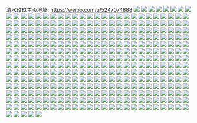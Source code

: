 清水玫玖主页地址: https://weibo.com/u/5247074888 
![](https://wx4.sinaimg.cn/mw2000/005J6bS8ly1h9cs5ds0kjj32c03401l1.jpg) 
![](https://wx4.sinaimg.cn/mw2000/005J6bS8ly1h9cs5g7u2kj32c0340kjn.jpg) 
![](https://wx4.sinaimg.cn/mw2000/005J6bS8ly1h9cs5qz4hfj32c0340e84.jpg) 
![](https://wx4.sinaimg.cn/mw2000/005J6bS8ly1h9cs5l6q5uj32c03404qu.jpg) 
![](https://wx4.sinaimg.cn/mw2000/005J6bS8ly1h9cs5yel24j32c0340qv7.jpg) 
![](https://wx4.sinaimg.cn/mw2000/005J6bS8ly1h9cs5i90mgj31wt2jqu0y.jpg) 
![](https://wx4.sinaimg.cn/mw2000/005J6bS8ly1h9cs5omy5aj32c03401l0.jpg) 
![](https://wx4.sinaimg.cn/mw2000/005J6bS8ly1h9cs5v5f2bj32c0340npf.jpg) 
![](https://wx4.sinaimg.cn/mw2000/005J6bS8ly1h9cs60mue1j31o0280u0y.jpg) 
![](https://wx4.sinaimg.cn/mw2000/005J6bS8ly1h9cs9bq8w6j32u01leb29.jpg) 
![](https://wx4.sinaimg.cn/mw2000/005J6bS8ly1h9cs9b95fwj32u01le7wh.jpg) 
![](https://wx4.sinaimg.cn/mw2000/005J6bS8ly1h9cs9d7s2vj31o0280e82.jpg) 
![](https://wx4.sinaimg.cn/mw2000/005J6bS8ly1h9cs5awxrbj32c0340u0y.jpg) 
![](https://wx4.sinaimg.cn/mw2000/005J6bS8ly1h8297zjvh6j31o0280npd.jpg) 
![](https://wx4.sinaimg.cn/mw2000/005J6bS8ly1h7x0mfqaw2j32c03401kz.jpg) 
![](https://wx4.sinaimg.cn/mw2000/005J6bS8ly1h7gtuiwh8hj31o0280hdt.jpg) 
![](https://wx4.sinaimg.cn/mw2000/005J6bS8ly1h7gtujgv4mj31o0280h1s.jpg) 
![](https://wx4.sinaimg.cn/mw2000/005J6bS8ly1h70ocms8ldj334033vkjp.jpg) 
![](https://wx4.sinaimg.cn/mw2000/005J6bS8ly1h70oc5vzb1j32c02c0qv5.jpg) 
![](https://wx4.sinaimg.cn/mw2000/005J6bS8ly1h70occl0fyj30sm0lggps.jpg) 
![](https://wx4.sinaimg.cn/mw2000/005J6bS8ly1h70oc4orhqj30u00miwfu.jpg) 
![](https://wx4.sinaimg.cn/mw2000/005J6bS8ly1h70ocd2r6xj30qt0k4q5g.jpg) 
![](https://wx4.sinaimg.cn/mw2000/005J6bS8ly1h70oc47qfdj30mi0mi0tg.jpg) 
![](https://wx4.sinaimg.cn/mw2000/005J6bS8ly1h70och3kybj30mi0mi46e.jpg) 
![](https://wx4.sinaimg.cn/mw2000/005J6bS8ly1h70ochl1v7j30mi0miwks.jpg) 
![](https://wx4.sinaimg.cn/mw2000/005J6bS8ly1h6r09azpxrj30mi0mi0vx.jpg) 
![](https://wx4.sinaimg.cn/mw2000/005J6bS8ly1h6p3hfmgk2j32412trhdv.jpg) 
![](https://wx4.sinaimg.cn/mw2000/005J6bS8ly1h6p3hgih57j32bn340x6q.jpg) 
![](https://wx4.sinaimg.cn/mw2000/005J6bS8ly1h6p3hn1nqej33402c07wi.jpg) 
![](https://wx4.sinaimg.cn/mw2000/005J6bS8ly1h6p3hhxo1aj323t2t3npf.jpg) 
![](https://wx4.sinaimg.cn/mw2000/005J6bS8ly1h6p3ho79nlj32af31w1l0.jpg) 
![](https://wx4.sinaimg.cn/mw2000/005J6bS8ly1h6p3hldi8lj32732xyu0z.jpg) 
![](https://wx4.sinaimg.cn/mw2000/005J6bS8ly1h6p3hizm4dj31w21w2u0x.jpg) 
![](https://wx4.sinaimg.cn/mw2000/005J6bS8ly1h6p3hp6eyuj31o0280x6p.jpg) 
![](https://wx4.sinaimg.cn/mw2000/005J6bS8ly1h6p3hk7xmjj32bn340npf.jpg) 
![](https://wx4.sinaimg.cn/mw2000/005J6bS8ly1h6p3hwcjz2j31o02804qq.jpg) 
![](https://wx4.sinaimg.cn/mw2000/005J6bS8ly1h6p3iny5ooj31y51y5npd.jpg) 
![](https://wx4.sinaimg.cn/mw2000/005J6bS8ly1h6jdilyygvj31y02ld1co.jpg) 
![](https://wx4.sinaimg.cn/mw2000/005J6bS8ly1h6jdimn8raj30wi0o5e02.jpg) 
![](https://wx4.sinaimg.cn/mw2000/005J6bS8ly1h6jdil4o5jj324t2ug1kx.jpg) 
![](https://wx4.sinaimg.cn/mw2000/005J6bS8ly1h6jdinm6p6j327g2xy1kx.jpg) 
![](https://wx4.sinaimg.cn/mw2000/005J6bS8ly1h6jdio5y4jj31ga1g9dvb.jpg) 
![](https://wx4.sinaimg.cn/mw2000/005J6bS8ly1h6jdip64l3j32c0340dzq.jpg) 
![](https://wx4.sinaimg.cn/mw2000/005J6bS8ly1h5p4augtwmj31o0280hdt.jpg) 
![](https://wx4.sinaimg.cn/mw2000/005J6bS8ly1h5p4avyhebj31o0280u0x.jpg) 
![](https://wx4.sinaimg.cn/mw2000/005J6bS8ly1h5p4at5byqj31o02807wh.jpg) 
![](https://wx4.sinaimg.cn/mw2000/005J6bS8ly1h5p4awye6kj31o0280b29.jpg) 
![](https://wx4.sinaimg.cn/mw2000/005J6bS8ly1h491wpo2k5j31v12gukjm.jpg) 
![](https://wx4.sinaimg.cn/mw2000/005J6bS8ly1h491wjfjj2j30xc1kadvt.jpg) 
![](https://wx4.sinaimg.cn/mw2000/005J6bS8ly1h491wrxgifj33402bou0y.jpg) 
![](https://wx4.sinaimg.cn/mw2000/005J6bS8ly1h491x6b9x7j33402c2qv6.jpg) 
![](https://wx4.sinaimg.cn/mw2000/005J6bS8ly1h491xdpessj30z61awdyn.jpg) 
![](https://wx4.sinaimg.cn/mw2000/005J6bS8ly1h491zcry84j32dc35s7wj.jpg) 
![](https://wx4.sinaimg.cn/mw2000/005J6bS8ly1h491rsm971j32c0340u0y.jpg) 
![](https://wx4.sinaimg.cn/mw2000/005J6bS8ly1h4920hm412j315o1aw4qp.jpg) 
![](https://wx4.sinaimg.cn/mw2000/005J6bS8ly1h491sgh5kfj32dd35shdv.jpg) 
![](https://wx4.sinaimg.cn/mw2000/005J6bS8ly1h3tl9xnrpcj31o02801ky.jpg) 
![](https://wx4.sinaimg.cn/mw2000/005J6bS8ly1h3tl9tnocrj31o02804qq.jpg) 
![](https://wx4.sinaimg.cn/mw2000/005J6bS8ly1h39x0eoqhkj31o02801ky.jpg) 
![](https://wx4.sinaimg.cn/mw2000/005J6bS8ly1h1jn1ikwlej31q01q01kx.jpg) 
![](https://wx4.sinaimg.cn/mw2000/005J6bS8ly1h1jn1pqm80j32c0340x6q.jpg) 
![](https://wx4.sinaimg.cn/mw2000/005J6bS8ly1h1ic5pez7aj31q12apkjl.jpg) 
![](https://wx4.sinaimg.cn/mw2000/005J6bS8ly1h1ic5qkc6cj31sc2e67wi.jpg) 
![](https://wx4.sinaimg.cn/mw2000/005J6bS8ly1h1ic5rfh5cj31v02hcu0x.jpg) 
![](https://wx4.sinaimg.cn/mw2000/005J6bS8ly1h1h6eie217j31o02804qq.jpg) 
![](https://wx4.sinaimg.cn/mw2000/005J6bS8ly1h1h6ejfc2hj32c0340qv7.jpg) 
![](https://wx4.sinaimg.cn/mw2000/005J6bS8ly1h19dilmsevj30tz14m000.jpg) 
![](https://wx4.sinaimg.cn/mw2000/005J6bS8ly1h19dimd2adj31o02801ky.jpg) 
![](https://wx4.sinaimg.cn/mw2000/005J6bS8ly1h19din0xd7j31o0280x6p.jpg) 
![](https://wx4.sinaimg.cn/mw2000/005J6bS8ly1h19dipa5uej32c0340npg.jpg) 
![](https://wx4.sinaimg.cn/mw2000/005J6bS8ly1h19dio1re4j31o0280e82.jpg) 
![](https://wx4.sinaimg.cn/mw2000/005J6bS8ly1h19dikk272j32c0340kjo.jpg) 
![](https://wx4.sinaimg.cn/mw2000/005J6bS8ly1h0xpwl9ynuj31o02804qr.jpg) 
![](https://wx4.sinaimg.cn/mw2000/005J6bS8ly1h0xpwpnza1j31zv2ns1ky.jpg) 
![](https://wx4.sinaimg.cn/mw2000/005J6bS8ly1h0xpwmy8vyj31s52dj7wj.jpg) 
![](https://wx4.sinaimg.cn/mw2000/005J6bS8ly1h0xpwonmocj31xu2l5hdv.jpg) 
![](https://wx4.sinaimg.cn/mw2000/005J6bS8ly1h0xpwqra9qj3295294kjm.jpg) 
![](https://wx4.sinaimg.cn/mw2000/005J6bS8ly1h0xpwts7z2j31o02804qq.jpg) 
![](https://wx4.sinaimg.cn/mw2000/005J6bS8ly1h0xpwsrk6mj32352s57wk.jpg) 
![](https://wx4.sinaimg.cn/mw2000/005J6bS8ly1h0xpx41ftnj31o0280u0x.jpg) 
![](https://wx4.sinaimg.cn/mw2000/005J6bS8ly1h0xpx6ha3tj33403407wm.jpg) 
![](https://wx4.sinaimg.cn/mw2000/005J6bS8ly1gzq8099l02j31o0280x6p.jpg) 
![](https://wx4.sinaimg.cn/mw2000/005J6bS8ly1gzpu17kz73j32c033ye82.jpg) 
![](https://wx4.sinaimg.cn/mw2000/005J6bS8ly1gzpu191ipaj315o2et1ky.jpg) 
![](https://wx4.sinaimg.cn/mw2000/005J6bS8ly1gzpu1884ncj30uk36lkjl.jpg) 
![](https://wx4.sinaimg.cn/mw2000/005J6bS8ly1gzpu1d5wiij32c0340kjm.jpg) 
![](https://wx4.sinaimg.cn/mw2000/005J6bS8ly1gzpu1av3yoj324z2uo4qr.jpg) 
![](https://wx4.sinaimg.cn/mw2000/005J6bS8ly1gyyilen1zfj32c0340npe.jpg) 
![](https://wx4.sinaimg.cn/mw2000/005J6bS8ly1gyyilht2x1j32c0340x6p.jpg) 
![](https://wx4.sinaimg.cn/mw2000/005J6bS8ly1gywxjo8jbqj33402c0u0z.jpg) 
![](https://wx4.sinaimg.cn/mw2000/005J6bS8ly1gywxjq7slmj33402c0u0z.jpg) 
![](https://wx4.sinaimg.cn/mw2000/005J6bS8ly1gywxjh7dgxj32yy1y8b2b.jpg) 
![](https://wx4.sinaimg.cn/mw2000/005J6bS8ly1gywxjl95t8j33402c0e83.jpg) 
![](https://wx4.sinaimg.cn/mw2000/005J6bS8ly1gys6gqgjl7j33402c0hdv.jpg) 
![](https://wx4.sinaimg.cn/mw2000/005J6bS8ly1gys6goo8skj33402c0b2a.jpg) 
![](https://wx4.sinaimg.cn/mw2000/005J6bS8ly1gys6gvp4k1j33402c07wi.jpg) 
![](https://wx4.sinaimg.cn/mw2000/005J6bS8ly1gys6gt4h6zj33402c07wi.jpg) 
![](https://wx4.sinaimg.cn/mw2000/005J6bS8ly1gys6gu5xewj33402c04qq.jpg) 
![](https://wx4.sinaimg.cn/mw2000/005J6bS8ly1gys6grwuf6j33402c0e82.jpg) 
![](https://wx4.sinaimg.cn/mw2000/005J6bS8ly1gyq0z432tvj30zg1ba7e2.jpg) 
![](https://wx4.sinaimg.cn/mw2000/005J6bS8ly1gyq0z4hzxhj30u01hc45s.jpg) 
![](https://wx4.sinaimg.cn/mw2000/005J6bS8ly1gxv08v13ddj323m23mhdt.jpg) 
![](https://wx4.sinaimg.cn/mw2000/005J6bS8ly1gxv08y8711j32c02c0qv6.jpg) 
![](https://wx4.sinaimg.cn/mw2000/005J6bS8ly1gxv090jyvhj32c02d97wj.jpg) 
![](https://wx4.sinaimg.cn/mw2000/005J6bS8ly1gxv091i0a6j32c02c07wh.jpg) 
![](https://wx4.sinaimg.cn/mw2000/005J6bS8ly1gxuzuq9agrj31op1optvi.jpg) 
![](https://wx4.sinaimg.cn/mw2000/005J6bS8ly1gxv092rzp6j32c02c04qq.jpg) 
![](https://wx4.sinaimg.cn/mw2000/005J6bS8ly1gxv093mjb1j32c02c0qv5.jpg) 
![](https://wx4.sinaimg.cn/mw2000/005J6bS8ly1gxv0949vqbj31y8201b29.jpg) 
![](https://wx4.sinaimg.cn/mw2000/005J6bS8ly1gxv095i96mj32c02c07wj.jpg) 
![](https://wx4.sinaimg.cn/mw2000/005J6bS8ly1gxv0888gs8j31t71t71kx.jpg) 
![](https://wx4.sinaimg.cn/mw2000/005J6bS8ly1gxuzukikx4j31yf1yfqv6.jpg) 
![](https://wx4.sinaimg.cn/mw2000/005J6bS8ly1gxv09ae38lj32c02c04qq.jpg) 
![](https://wx4.sinaimg.cn/mw2000/005J6bS8ly1gxv09bdwhzj31xx1xx7wh.jpg) 
![](https://wx4.sinaimg.cn/mw2000/005J6bS8ly1gxv09dewwcj32c03401kz.jpg) 
![](https://wx4.sinaimg.cn/mw2000/005J6bS8ly1gxtvr6fgvxj30wi1yc47v.jpg) 
![](https://wx4.sinaimg.cn/mw2000/005J6bS8ly1gxmjrnju0mj31o0280npe.jpg) 
![](https://wx4.sinaimg.cn/mw2000/005J6bS8ly1gxmjrpzqzgj31o0280e82.jpg) 
![](https://wx4.sinaimg.cn/mw2000/005J6bS8ly1gxmjrrqgqkj30xc2s0x6p.jpg) 
![](https://wx4.sinaimg.cn/mw2000/005J6bS8ly1gxmjrtwcbwj32c03404qr.jpg) 
![](https://wx4.sinaimg.cn/mw2000/005J6bS8ly1gxmjrvqi00j31o0280npd.jpg) 
![](https://wx4.sinaimg.cn/mw2000/005J6bS8ly1gxmjshh66sj32c02c04qq.jpg) 
![](https://wx4.sinaimg.cn/mw2000/005J6bS8ly1gxmjrlg7lvj31k02y14qq.jpg) 
![](https://wx4.sinaimg.cn/mw2000/005J6bS8ly1gxmjsgkndtj32be340u0z.jpg) 
![](https://wx4.sinaimg.cn/mw2000/005J6bS8ly1gxmjsit6olj33402c0x6q.jpg) 
![](https://wx4.sinaimg.cn/mw2000/005J6bS8ly1gxmjowy4y8j32c0340x6s.jpg) 
![](https://wx4.sinaimg.cn/mw2000/005J6bS8ly1gxmjoynm6zj33402c0npe.jpg) 
![](https://wx4.sinaimg.cn/mw2000/005J6bS8ly1gxmjp15yahj32c0340x6r.jpg) 
![](https://wx4.sinaimg.cn/mw2000/005J6bS8ly1gxmjp61lhij32c0340e82.jpg) 
![](https://wx4.sinaimg.cn/mw2000/005J6bS8ly1gxmjp3tlguj32c03407wj.jpg) 
![](https://wx4.sinaimg.cn/mw2000/005J6bS8ly1gxmjosmjsaj32c0340qv7.jpg) 
![](https://wx4.sinaimg.cn/mw2000/005J6bS8ly1gxmjoud8gaj32c0340npf.jpg) 
![](https://wx4.sinaimg.cn/mw2000/005J6bS8ly1gxfnshesu3j32c0340e82.jpg) 
![](https://wx4.sinaimg.cn/mw2000/005J6bS8ly1gx4hl07s0wj32b02b0u0z.jpg) 
![](https://wx4.sinaimg.cn/mw2000/005J6bS8ly1gx4hkyvotvj32c02dpu0z.jpg) 
![](https://wx4.sinaimg.cn/mw2000/005J6bS8ly1gwmxjahnsnj30u014010k.jpg) 
![](https://wx4.sinaimg.cn/mw2000/005J6bS8ly1gwmxjchy6fj30u0140k0w.jpg) 
![](https://wx4.sinaimg.cn/mw2000/005J6bS8ly1gwmxj7etxtj30u0140qax.jpg) 
![](https://wx4.sinaimg.cn/mw2000/005J6bS8ly1gwmxja0olxj30u0140qb5.jpg) 
![](https://wx4.sinaimg.cn/mw2000/005J6bS8ly1gwmxjaz40sj30u01407da.jpg) 
![](https://wx4.sinaimg.cn/mw2000/005J6bS8ly1gwmxjbfeklj30u0140ah3.jpg) 
![](https://wx4.sinaimg.cn/mw2000/005J6bS8ly1gwmxj86ng0j30u0140tgx.jpg) 
![](https://wx4.sinaimg.cn/mw2000/005J6bS8ly1gwmxjdsh1nj31400u0tgt.jpg) 
![](https://wx4.sinaimg.cn/mw2000/005J6bS8ly1gwmxjeu3rfj31410u011t.jpg) 
![](https://wx4.sinaimg.cn/mw2000/005J6bS8ly1gwmxjedvjoj31400u0gvd.jpg) 
![](https://wx4.sinaimg.cn/mw2000/005J6bS8ly1gwmxjf8rwdj30u0140wmi.jpg) 
![](https://wx4.sinaimg.cn/mw2000/005J6bS8ly1gwmxjfq99fj30u0140gu9.jpg) 
![](https://wx4.sinaimg.cn/mw2000/005J6bS8ly1gwmxjg6bzaj31400u0k0z.jpg) 
![](https://wx4.sinaimg.cn/mw2000/005J6bS8ly1gwmxjgoyt4j31400u0qbg.jpg) 
![](https://wx4.sinaimg.cn/mw2000/005J6bS8ly1gwksdff2xnj30u00u0q9k.jpg) 
![](https://wx4.sinaimg.cn/mw2000/005J6bS8ly1gweo8fnz76j32c0340qv7.jpg) 
![](https://wx4.sinaimg.cn/mw2000/005J6bS8ly1gweo8gt65nj32c0340kjm.jpg) 
![](https://wx4.sinaimg.cn/mw2000/005J6bS8ly1gweo8awitej31r02c0b2a.jpg) 
![](https://wx4.sinaimg.cn/mw2000/005J6bS8ly1gweo8ert3bj31o0280qv5.jpg) 
![](https://wx4.sinaimg.cn/mw2000/005J6bS8ly1gweo8e8l2mj325r2vnhdu.jpg) 
![](https://wx4.sinaimg.cn/mw2000/005J6bS8ly1gweo87ga90j33402c01l1.jpg) 
![](https://wx4.sinaimg.cn/mw2000/005J6bS8ly1gweo89bm8jj32c03401kz.jpg) 
![](https://wx4.sinaimg.cn/mw2000/005J6bS8ly1gweo8clzqgj32c0340u0z.jpg) 
![](https://wx4.sinaimg.cn/mw2000/005J6bS8ly1gweo838iqsj32c0340x6q.jpg) 
![](https://wx4.sinaimg.cn/mw2000/005J6bS8ly1gw7oz4ujiyj32801o0qv5.jpg) 
![](https://wx4.sinaimg.cn/mw2000/005J6bS8ly1gw7oz61337j31o0280hdt.jpg) 
![](https://wx4.sinaimg.cn/mw2000/005J6bS8ly1gw7oz3zuccj31o0280npd.jpg) 
![](https://wx4.sinaimg.cn/mw2000/005J6bS8ly1gw7oz74se3j31o0280npd.jpg) 
![](https://wx4.sinaimg.cn/mw2000/005J6bS8ly1gw24cpqaruj32bc334kjm.jpg) 
![](https://wx4.sinaimg.cn/mw2000/005J6bS8ly1gw24csq6iuj33342bc7wi.jpg) 
![](https://wx4.sinaimg.cn/mw2000/005J6bS8ly1gvbhaeok59j61so1cityc02.jpg) 
![](https://wx4.sinaimg.cn/mw2000/005J6bS8ly1gvbhah4k3yj62bc3347wj02.jpg) 
![](https://wx4.sinaimg.cn/mw2000/005J6bS8ly1guync457ykj61ci1so7wh02.jpg) 
![](https://wx4.sinaimg.cn/mw2000/005J6bS8gy1guuzz6w71sj61so1ci1kx02.jpg) 
![](https://wx4.sinaimg.cn/mw2000/005J6bS8gy1guuzz8q7ptj623g2smkjm02.jpg) 
![](https://wx4.sinaimg.cn/mw2000/005J6bS8gy1guuzzp8nrdj63402c0u0z02.jpg) 
![](https://wx4.sinaimg.cn/mw2000/005J6bS8gy1guuzze4ztdj63402c0b2c02.jpg) 
![](https://wx4.sinaimg.cn/mw2000/005J6bS8gy1guuzzk9rchj627624ee8202.jpg) 
![](https://wx4.sinaimg.cn/mw2000/005J6bS8gy1guuzzgds42j61qg2bcb2902.jpg) 
![](https://wx4.sinaimg.cn/mw2000/005J6bS8gy1guv0044t8gj62bc2bce8202.jpg) 
![](https://wx4.sinaimg.cn/mw2000/005J6bS8gy1guuzzxnytoj62bc2bcx6q02.jpg) 
![](https://wx4.sinaimg.cn/mw2000/005J6bS8gy1guv005snt6j63342bcqv602.jpg) 
![](https://wx4.sinaimg.cn/mw2000/005J6bS8gy1guv0008k3tj62bc2bcx6q02.jpg) 
![](https://wx4.sinaimg.cn/mw2000/005J6bS8gy1guv00ak82pj62bc2bckjm02.jpg) 
![](https://wx4.sinaimg.cn/mw2000/005J6bS8gy1guv008jznwj62bc2bc1kz02.jpg) 
![](https://wx4.sinaimg.cn/mw2000/005J6bS8ly1guh4el05v4j61ci1so1kx02.jpg) 
![](https://wx4.sinaimg.cn/mw2000/005J6bS8ly1guh4em6e3wj61ci1so7wh02.jpg) 
![](https://wx4.sinaimg.cn/mw2000/005J6bS8ly1gu99ful6dej60u0140qe902.jpg) 
![](https://wx4.sinaimg.cn/mw2000/005J6bS8ly1gtuo115p64j32bc2bcqv6.jpg) 
![](https://wx4.sinaimg.cn/mw2000/005J6bS8ly1gtuo13u5n1j32bc2bcqv6.jpg) 
![](https://wx4.sinaimg.cn/mw2000/005J6bS8ly1gtuo18q2lpj32bc2bcqv6.jpg) 
![](https://wx4.sinaimg.cn/mw2000/005J6bS8ly1gtuo1d10gpj32bc2bcu0x.jpg) 
![](https://wx4.sinaimg.cn/mw2000/005J6bS8ly1gtuo1gsj12j32bc2bc1ky.jpg) 
![](https://wx4.sinaimg.cn/mw2000/005J6bS8ly1gtuo1l4myyj32bc2bc4qq.jpg) 
![](https://wx4.sinaimg.cn/mw2000/005J6bS8ly1gtuo1sia4mj32bc2bc7wi.jpg) 
![](https://wx4.sinaimg.cn/mw2000/005J6bS8ly1gtuo1ut5bvj31400u0ngx.jpg) 
![](https://wx4.sinaimg.cn/mw2000/005J6bS8ly1gtuo1v8j5vj31400u0gmg.jpg) 
![](https://wx4.sinaimg.cn/mw2000/005J6bS8ly1gtuo1vk811j31400u0dil.jpg) 
![](https://wx4.sinaimg.cn/mw2000/005J6bS8ly1gtuo1wjkutj31400u0qi0.jpg) 
![](https://wx4.sinaimg.cn/mw2000/005J6bS8ly1gtk6uh8lguj322o2rk4qr.jpg) 
![](https://wx4.sinaimg.cn/mw2000/005J6bS8ly1gtk6uvwmebj32c0340x6q.jpg) 
![](https://wx4.sinaimg.cn/mw2000/005J6bS8ly1gtk6ujhxl0j32c0340qv7.jpg) 
![](https://wx4.sinaimg.cn/mw2000/005J6bS8ly1gtk6uphnzhj32c0340npf.jpg) 
![](https://wx4.sinaimg.cn/mw2000/005J6bS8ly1gtk6ulqytlj32c0340x6r.jpg) 
![](https://wx4.sinaimg.cn/mw2000/005J6bS8ly1gtk6ur9nn8j31hc1z44qq.jpg) 
![](https://wx4.sinaimg.cn/mw2000/005J6bS8ly1gtiuyjxy2kj325b2uzx6q.jpg) 
![](https://wx4.sinaimg.cn/mw2000/005J6bS8ly1gtiuylg5rej32c0340e83.jpg) 
![](https://wx4.sinaimg.cn/mw2000/005J6bS8ly1gtiuymubkuj32c0340x6r.jpg) 
![](https://wx4.sinaimg.cn/mw2000/005J6bS8ly1gsu2pvhw1dj32bc2bc7wj.jpg) 
![](https://wx4.sinaimg.cn/mw2000/005J6bS8ly1gsqlv20lx7j30u0140k1p.jpg) 
![](https://wx4.sinaimg.cn/mw2000/005J6bS8ly1gsbqjf5bhej32bc334x6q.jpg) 
![](https://wx4.sinaimg.cn/mw2000/005J6bS8ly1gsbqjgmnw0j32bc3347wj.jpg) 
![](https://wx4.sinaimg.cn/mw2000/005J6bS8ly1gs1u5cekpvj32c03404qv.jpg) 
![](https://wx4.sinaimg.cn/mw2000/005J6bS8ly1gqyaw4yi70j32bc2bcnpe.jpg) 
![](https://wx4.sinaimg.cn/mw2000/005J6bS8ly1gqxb8zmji6j32bc2bckjm.jpg) 
![](https://wx4.sinaimg.cn/mw2000/005J6bS8ly1gqxb8y55r9j32bc2bc4qq.jpg) 
![](https://wx4.sinaimg.cn/mw2000/005J6bS8ly1gqxb917vscj31i02001l0.jpg) 
![](https://wx4.sinaimg.cn/mw2000/005J6bS8ly1gqxb8ukdr8j32bc2bc000.jpg) 
![](https://wx4.sinaimg.cn/mw2000/005J6bS8ly1gqxb8vncgsj32bc2bc1ky.jpg) 
![](https://wx4.sinaimg.cn/mw2000/005J6bS8ly1gqxb8wy10fj32bc2bcu0y.jpg) 
![](https://wx4.sinaimg.cn/mw2000/005J6bS8ly1gqcgfzc1gqj32bc2bcx6r.jpg) 
![](https://wx4.sinaimg.cn/mw2000/005J6bS8ly1gqcgg0yeorj32bc2bcqv6.jpg) 
![](https://wx4.sinaimg.cn/mw2000/005J6bS8ly1gqcgg2aq4cj32bc2bcu0y.jpg) 
![](https://wx4.sinaimg.cn/mw2000/005J6bS8ly1gqcgg3rc5jj32bc2bc1kz.jpg) 
![](https://wx4.sinaimg.cn/mw2000/005J6bS8ly1gq414jqekjj32c0340hdy.jpg) 
![](https://wx4.sinaimg.cn/mw2000/005J6bS8ly1gq414fqn0vj31ze2n7hdw.jpg) 
![](https://wx4.sinaimg.cn/mw2000/005J6bS8ly1gq4149kor0j326q2wu4qs.jpg) 
![](https://wx4.sinaimg.cn/mw2000/005J6bS8ly1gq414c5u1cj32t123p7wk.jpg) 
![](https://wx4.sinaimg.cn/mw2000/005J6bS8ly1gq414n0u74j31hq2iqu0z.jpg) 
![](https://wx4.sinaimg.cn/mw2000/005J6bS8ly1gq41b7k4xfj31kd1kdu0x.jpg) 
![](https://wx4.sinaimg.cn/mw2000/005J6bS8ly1gq2to8mehlj32bc2bce86.jpg) 
![](https://wx4.sinaimg.cn/mw2000/005J6bS8ly1gq2tochsvpj32bc2bcx6u.jpg) 
![](https://wx4.sinaimg.cn/mw2000/005J6bS8ly1gpv7n8jiuaj30u82iohdu.jpg) 
![](https://wx4.sinaimg.cn/mw2000/005J6bS8ly1gpv7ncpqbtj30ts2iob2a.jpg) 
![](https://wx4.sinaimg.cn/mw2000/005J6bS8ly1gpv7ngez77j31hp2iohdu.jpg) 
![](https://wx4.sinaimg.cn/mw2000/005J6bS8ly1gpv7nit2gmj31k0160npd.jpg) 
![](https://wx4.sinaimg.cn/mw2000/005J6bS8ly1gpv7nmgzrrj32bc2bcqv6.jpg) 
![](https://wx4.sinaimg.cn/mw2000/005J6bS8ly1gpv7nr0qpij33342bcu0z.jpg) 
![](https://wx4.sinaimg.cn/mw2000/005J6bS8ly1gpnnc0hysfj32201jkb2b.jpg) 
![](https://wx4.sinaimg.cn/mw2000/005J6bS8ly1gpnncbw2tij32201jknpe.jpg) 
![](https://wx4.sinaimg.cn/mw2000/005J6bS8ly1gpnncqoac0j32201jkx6q.jpg) 
![](https://wx4.sinaimg.cn/mw2000/005J6bS8ly1gpnndnnz1qj334022r4qv.jpg) 
![](https://wx4.sinaimg.cn/mw2000/005J6bS8ly1gpnnbvdnkjj31jk2207wj.jpg) 
![](https://wx4.sinaimg.cn/mw2000/005J6bS8ly1gpnndcrh3gj31t417gnpe.jpg) 
![](https://wx4.sinaimg.cn/mw2000/005J6bS8ly1gpnnc75b42j31jk220u0y.jpg) 
![](https://wx4.sinaimg.cn/mw2000/005J6bS8ly1gpnncii1x3j322r340e86.jpg) 
![](https://wx4.sinaimg.cn/mw2000/005J6bS8ly1gpnncws4dsj31rb1bfqv5.jpg) 
![](https://wx4.sinaimg.cn/mw2000/005J6bS8ly1gpnnd7txnoj322r340u11.jpg) 
![](https://wx4.sinaimg.cn/mw2000/005J6bS8ly1gpnncmznh0j32201jku0y.jpg) 
![](https://wx4.sinaimg.cn/mw2000/005J6bS8ly1gpnncuaflbj32201jke82.jpg) 
![](https://wx4.sinaimg.cn/mw2000/005J6bS8ly1gpfq16qwprj33343341l6.jpg) 
![](https://wx4.sinaimg.cn/mw2000/005J6bS8ly1gpfq1g8g2gj33342bckjq.jpg) 
![](https://wx4.sinaimg.cn/mw2000/005J6bS8ly1gpfq1q95d2j32bc3347wn.jpg) 
![](https://wx4.sinaimg.cn/mw2000/005J6bS8ly1gpfq23h1yqj3334334he1.jpg) 
![](https://wx4.sinaimg.cn/mw2000/005J6bS8ly1gpbg7uvfymj32bc2bc4qq.jpg) 
![](https://wx4.sinaimg.cn/mw2000/005J6bS8ly1gpbg83nbn9j32bc2bcu0x.jpg) 
![](https://wx4.sinaimg.cn/mw2000/005J6bS8ly1gou8jmhey6j32c02c0e84.jpg) 
![](https://wx4.sinaimg.cn/mw2000/005J6bS8ly1gopdbvwk5qj332r1qb1kz.jpg) 
![](https://wx4.sinaimg.cn/mw2000/005J6bS8ly1golwi87bg6j30u00u0nlf.jpg) 
![](https://wx4.sinaimg.cn/mw2000/005J6bS8ly1gojq96kn83j32bc2bcx6p.jpg) 
![](https://wx4.sinaimg.cn/mw2000/005J6bS8ly1gojq9b3agkj32bc2bcnpd.jpg) 
![](https://wx4.sinaimg.cn/mw2000/005J6bS8ly1gojq9hc0w0j32bc2bcu0x.jpg) 
![](https://wx4.sinaimg.cn/mw2000/005J6bS8ly1gojq9e5xp9j30u00u04na.jpg) 
![](https://wx4.sinaimg.cn/mw2000/005J6bS8ly1go1bxy7h7ej30zk0k0gvd.jpg) 
![](https://wx4.sinaimg.cn/mw2000/005J6bS8ly1go1bxylcyfj30zk0k0jxo.jpg) 
![](https://wx4.sinaimg.cn/mw2000/005J6bS8ly1go1bxyu0hej30zk0k0wmz.jpg) 
![](https://wx4.sinaimg.cn/mw2000/005J6bS8ly1go1bxz0dp5j30zk0k043y.jpg) 
![](https://wx4.sinaimg.cn/mw2000/005J6bS8ly1go1by0azgsj30zk0k00zk.jpg) 
![](https://wx4.sinaimg.cn/mw2000/005J6bS8ly1go1by0pillj30zk0k0100.jpg) 
![](https://wx4.sinaimg.cn/mw2000/005J6bS8ly1gnkngyz3r5j31jk1jke81.jpg) 
![](https://wx4.sinaimg.cn/mw2000/005J6bS8ly1gniaga3ahij30k00m341h.jpg) 
![](https://wx4.sinaimg.cn/mw2000/005J6bS8ly1gniagaez3tj30mi0u0ne3.jpg) 
![](https://wx4.sinaimg.cn/mw2000/005J6bS8ly1gniagaoashj30mi0u0dxx.jpg) 
![](https://wx4.sinaimg.cn/mw2000/005J6bS8ly1gniagawzfij30mi0u0h1y.jpg) 
![](https://wx4.sinaimg.cn/mw2000/005J6bS8ly1gn7r102eczj30u00u0hcb.jpg) 
![](https://wx4.sinaimg.cn/mw2000/005J6bS8ly1gn7r12iy76j30u00u0tvq.jpg) 
![](https://wx4.sinaimg.cn/mw2000/005J6bS8ly1gn06ovbnnhj31o0280kjn.jpg) 
![](https://wx4.sinaimg.cn/mw2000/005J6bS8ly1gn06p2y7n9j32bc2bc1l2.jpg) 
![](https://wx4.sinaimg.cn/mw2000/005J6bS8ly1gn06pzuyndj31sm1sm4qs.jpg) 
![](https://wx4.sinaimg.cn/mw2000/005J6bS8ly1gn06ppdd57j32bc2bc4qt.jpg) 
![](https://wx4.sinaimg.cn/mw2000/005J6bS8ly1gmmgvftwrmj32762767wk.jpg) 
![](https://wx4.sinaimg.cn/mw2000/005J6bS8ly1gmmgvhmm4mj321x21x4qt.jpg) 
![](https://wx4.sinaimg.cn/mw2000/005J6bS8ly1gmmgvk1df3j325s25s7wk.jpg) 
![](https://wx4.sinaimg.cn/mw2000/005J6bS8ly1gmmgve3hgqj30r20r2ad9.jpg) 
![](https://wx4.sinaimg.cn/mw2000/005J6bS8ly1gmmgvewuq9j321o21pb2c.jpg) 
![](https://wx4.sinaimg.cn/mw2000/005J6bS8ly1gmmgvj0sgyj32bc2bc1l1.jpg) 
![](https://wx4.sinaimg.cn/mw2000/005J6bS8ly1gks106mhfgj30u00u0tpm.jpg) 
![](https://wx4.sinaimg.cn/mw2000/005J6bS8ly1gjq65wsbiuj30u00u0qqb.jpg) 
![](https://wx4.sinaimg.cn/mw2000/005J6bS8ly1gjq665ocmmj30u00u0h7q.jpg) 
![](https://wx4.sinaimg.cn/mw2000/005J6bS8ly1gj8xg2coonj31g21g37wh.jpg) 
![](https://wx4.sinaimg.cn/mw2000/005J6bS8ly1gj8xg0og7mj31g21g3e81.jpg) 
![](https://wx4.sinaimg.cn/mw2000/005J6bS8ly1gj8z2ml0qnj31gi1gihdt.jpg) 
![](https://wx4.sinaimg.cn/mw2000/005J6bS8ly1gj8z2oiyy6j315o15okjl.jpg) 
![](https://wx4.sinaimg.cn/mw2000/005J6bS8ly1gj7ll0k5a7j30u00u0kdw.jpg) 
![](https://wx4.sinaimg.cn/mw2000/005J6bS8ly1gj7ll1j1qvj30u00u0e3q.jpg) 
![](https://wx4.sinaimg.cn/mw2000/005J6bS8ly1gizr0gxrzxj30u0140e81.jpg) 
![](https://wx4.sinaimg.cn/mw2000/005J6bS8ly1gizr0i14skj320x20xnpd.jpg) 
![](https://wx4.sinaimg.cn/mw2000/005J6bS8ly1gizr0itpk5j31yr1yqb29.jpg) 
![](https://wx4.sinaimg.cn/mw2000/005J6bS8ly1gizr0jf2grj31uq1ur1kx.jpg) 
![](https://wx4.sinaimg.cn/mw2000/005J6bS8ly1g81i4p8wu7j31o01o04qr.jpg) 
![](https://wx4.sinaimg.cn/mw2000/005J6bS8ly1g81i4t5otlj31o01o0hdv.jpg) 
![](https://wx4.sinaimg.cn/mw2000/005J6bS8ly1g7thrkuyirj31901o0u0y.jpg) 
![](https://wx4.sinaimg.cn/mw2000/005J6bS8ly1g7throx51jj318u1o0npe.jpg) 
![](https://wx4.sinaimg.cn/mw2000/005J6bS8ly1g7thrv4tq4j31qi1qix6p.jpg) 
![](https://wx4.sinaimg.cn/mw2000/005J6bS8ly1g7ths00frij31qi1qib2b.jpg) 
![](https://wx4.sinaimg.cn/mw2000/005J6bS8ly1g7thshazspj31o01907wi.jpg) 
![](https://wx4.sinaimg.cn/mw2000/005J6bS8ly1g7ths4c86gj31uo1e0qv6.jpg) 
![](https://wx4.sinaimg.cn/mw2000/005J6bS8ly1g7ths9akw2j31qi1qihdv.jpg) 
![](https://wx4.sinaimg.cn/mw2000/005J6bS8ly1g7thsdx7dgj32o02o01kz.jpg) 
![](https://wx4.sinaimg.cn/mw2000/005J6bS8ly1g7thrscsraj31901o0u0x.jpg) 
![](https://wx4.sinaimg.cn/mw2000/005J6bS8gy1g7gmlkvrfgj31901o0npd.jpg) 
![](https://wx4.sinaimg.cn/mw2000/005J6bS8gy1g7gmkr32whj31400sctlz.jpg) 
![](https://wx4.sinaimg.cn/mw2000/005J6bS8gy1g7gmjjomkej31e01uokjm.jpg) 
![](https://wx4.sinaimg.cn/mw2000/005J6bS8gy1g7gml8mxgej31o01907wi.jpg) 
![](https://wx4.sinaimg.cn/mw2000/005J6bS8gy1g7gmjzgxb9j31901o0qv6.jpg) 
![](https://wx4.sinaimg.cn/mw2000/005J6bS8gy1g7gmkmau33j31e01uohdu.jpg) 
![](https://wx4.sinaimg.cn/mw2000/005J6bS8gy1g7f9u8861oj31o0190kjm.jpg) 
![](https://wx4.sinaimg.cn/mw2000/005J6bS8gy1g7f9tq1ch3j31o01o0u0z.jpg) 
![](https://wx4.sinaimg.cn/mw2000/005J6bS8gy1g7f9tboxwgj31ev1ewnpe.jpg) 
![](https://wx4.sinaimg.cn/mw2000/005J6bS8gy1g7f9tg5fywj31o01o0e82.jpg) 
![](https://wx4.sinaimg.cn/mw2000/005J6bS8gy1g7f9udr7gjj32o02o0x6p.jpg) 
![](https://wx4.sinaimg.cn/mw2000/005J6bS8gy1g7f9tk6todj31o01o0b2a.jpg) 
![](https://wx4.sinaimg.cn/mw2000/005J6bS8gy1g7f9u3ydxuj31i014gqv6.jpg) 
![](https://wx4.sinaimg.cn/mw2000/005J6bS8gy1g7f9tzfz99j31o01901ky.jpg) 
![](https://wx4.sinaimg.cn/mw2000/005J6bS8gy1g7f9tvf4njj31901o04qr.jpg) 
![](https://wx4.sinaimg.cn/mw2000/005J6bS8ly1g6s950amysj31o01o0x6p.jpg) 
![](https://wx4.sinaimg.cn/mw2000/005J6bS8ly1g6s952qebej31o01o0npd.jpg) 
![](https://wx4.sinaimg.cn/mw2000/005J6bS8ly1g6s954uke2j31o01o07wh.jpg) 
![](https://wx4.sinaimg.cn/mw2000/005J6bS8ly1g6s95ag9d6j31hc1hcqv6.jpg) 
![](https://wx4.sinaimg.cn/mw2000/005J6bS8ly1g6s95gbo45j31hc1hcx6q.jpg) 
![](https://wx4.sinaimg.cn/mw2000/005J6bS8ly1g6s95mg9xpj31hc1hc1kz.jpg) 
![](https://wx4.sinaimg.cn/mw2000/005J6bS8ly1g6jc52ryvrj31o01o0b2a.jpg) 
![](https://wx4.sinaimg.cn/mw2000/005J6bS8ly1g6jc59ynh7j31m41m4kjm.jpg) 
![](https://wx4.sinaimg.cn/mw2000/005J6bS8ly1g6jxdp77jcj31lc1lc4qq.jpg) 
![](https://wx4.sinaimg.cn/mw2000/005J6bS8ly1g6jxdiuaunj315o1qiwyl.jpg) 
![](https://wx4.sinaimg.cn/mw2000/005J6bS8ly1g6jc55rg32j31df1124p9.jpg) 
![](https://wx4.sinaimg.cn/mw2000/005J6bS8ly1g6jxdewd1xj315o1qi1kk.jpg) 
![](https://wx4.sinaimg.cn/mw2000/005J6bS8ly1g6jc54pbtcj31hg1hgx6p.jpg) 
![](https://wx4.sinaimg.cn/mw2000/005J6bS8ly1g6jxf6dj1kj31mm1mmhdt.jpg) 
![](https://wx4.sinaimg.cn/mw2000/005J6bS8ly1g6jc50kr5qj31o01o01ky.jpg) 
![](https://wx4.sinaimg.cn/mw2000/005J6bS8ly1g54560hhwzj31o01o0npe.jpg) 
![](https://wx4.sinaimg.cn/mw2000/005J6bS8ly1g5455zie44j31o01o0npe.jpg) 
![](https://wx4.sinaimg.cn/mw2000/005J6bS8ly1g5456132tej31901901kx.jpg) 
![](https://wx4.sinaimg.cn/mw2000/005J6bS8ly1g54564kc7pj31o01o0x6q.jpg) 
![](https://wx4.sinaimg.cn/mw2000/005J6bS8ly1g53wnsm6rpj315o1lukjl.jpg) 
![](https://wx4.sinaimg.cn/mw2000/005J6bS8ly1g53wntecvlj31e01uo4qq.jpg) 
![](https://wx4.sinaimg.cn/mw2000/005J6bS8ly1g53wnywyodj31hc1401kx.jpg) 
![](https://wx4.sinaimg.cn/mw2000/005J6bS8ly1g53wnwkz46j32o02o0hdu.jpg) 
![](https://wx4.sinaimg.cn/mw2000/005J6bS8ly1g53wny6ywoj32c02c0hdw.jpg) 
![](https://wx4.sinaimg.cn/mw2000/005J6bS8ly1g53wnuh1cjj31o0190u0y.jpg) 
![](https://wx4.sinaimg.cn/mw2000/005J6bS8ly1g53wnvl6i3j32o02o0b2b.jpg) 
![](https://wx4.sinaimg.cn/mw2000/005J6bS8ly1g53wnzp2nsj32o02o0hdu.jpg) 
![](https://wx4.sinaimg.cn/mw2000/005J6bS8ly1g53wt51rfvj315o1lvqv5.jpg) 
![](https://wx4.sinaimg.cn/mw2000/005J6bS8ly1g4vfuab2t0j32c02c0hdu.jpg) 
![](https://wx4.sinaimg.cn/mw2000/005J6bS8ly1g4vfucttemj32o02o04qr.jpg) 
![](https://wx4.sinaimg.cn/mw2000/005J6bS8ly1g02pz0l6fvj31931o07wi.jpg) 
![](https://wx4.sinaimg.cn/mw2000/005J6bS8ly1g02pz5t3lxj32o02o0x6q.jpg) 
![](https://wx4.sinaimg.cn/mw2000/005J6bS8ly1g02pyyloqqj32o02o0hdv.jpg) 
![](https://wx4.sinaimg.cn/mw2000/005J6bS8ly1g02pz6s8jwj30u00u0dy8.jpg) 
![](https://wx4.sinaimg.cn/mw2000/005J6bS8ly1g02pyttlydj32o02o0hdv.jpg) 
![](https://wx4.sinaimg.cn/mw2000/005J6bS8ly1g02pywbzmnj32o02o0u0y.jpg) 
![](https://wx4.sinaimg.cn/mw2000/005J6bS8ly1g7wy7nuisaj30u0140djl.jpg) 
![](https://wx4.sinaimg.cn/mw2000/005J6bS8ly1g7wy95enbyj30r20r3tc1.jpg) 
![](https://wx4.sinaimg.cn/mw2000/005J6bS8ly1g7wy978ucvj30qo0qojuo.jpg) 
![](https://wx4.sinaimg.cn/mw2000/005J6bS8ly1g7wy9djj88j30qo0qogr1.jpg) 
![](https://wx4.sinaimg.cn/mw2000/005J6bS8ly1g7wykdeayrj30u0140wm6.jpg) 
![](https://wx4.sinaimg.cn/mw2000/005J6bS8ly1g7wyke0en7j30u0140gpi.jpg) 
![](https://wx4.sinaimg.cn/mw2000/005J6bS8ly1g7wykh4y2cj30u0140do3.jpg) 
